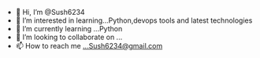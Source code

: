 - 👋 Hi, I’m @Sush6234
- 👀 I’m interested in learning...Python,devops tools and latest technologies
- 🌱 I’m currently learning ...Python
- 💞️ I’m looking to collaborate on ...
- 📫 How to reach me ...Sush6234@gmail.com

<!---
Sush6234/Sush6234 is a ✨ special ✨ repository because its `README.md` (this file) appears on your GitHub profile.
You can click the Preview link to take a look at your changes.
--->
